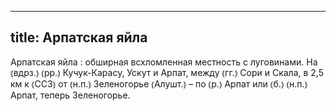 
---
title: Арпатская яйла
---
Арпатская яйла
: обширная всхломленная местность с луговинами. На ⦅вдрз.⦆ ⦅рр.⦆ Кучук-Карасу, Ускут и Арпат, между ⦅гг.⦆ Сори и Скала, в 2,5 км к ⦅ССЗ⦆ от ⦅н.п.⦆ Зеленогорье ⦅Алушт.⦆ – по ⦅р.⦆ Арпат или ⦅б.⦆ ⦅н.п.⦆ Арпат, теперь Зеленогорье.
